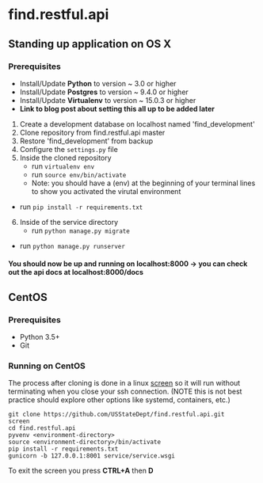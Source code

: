 # find.restful.api

## Standing up application on OS X

### Prerequisites

* Install/Update **Python** to version ~ 3.0 or higher
* Install/Update **Postgres** to version ~ 9.4.0 or higher
* Install/Update **Virtualenv** to version ~ 15.0.3 or higher
* **Link to blog post about setting this all up to be added later**

1. Create a development database on localhost named 'find_development'
2. Clone repository from find.restful.api master
3. Restore 'find_development' from backup
4. Configure the `settings.py` file
5. Inside the cloned repository
	* run `virtualenv env`
	* run `source env/bin/activate`
    * Note: you should have a (env) at the beginning of your terminal lines to show you activated the virutal environment
  * run `pip install -r requirements.txt`
6. Inside of the service directory
	* run `python manage.py migrate`
  * run `python manage.py runserver`

#### You should now be up and running on localhost:8000 -> you can check out the api docs at localhost:8000/docs

## CentOS

### Prerequisites

* Python 3.5+
* Git

### Running on CentOS

The process after cloning is done in a linux [screen](https://linux.die.net/man/1/screen) so it will run without terminating when you close your ssh connection. (NOTE this is not best practice should explore other options like systemd, containers, etc.)

```
git clone https://github.com/USStateDept/find.restful.api.git
screen
cd find.restful.api
pyvenv <environment-directory>
source <environment-directory>/bin/activate
pip install -r requirements.txt
gunicorn -b 127.0.0.1:8001 service/service.wsgi
```

To exit the screen you press **CTRL+A** then **D**
